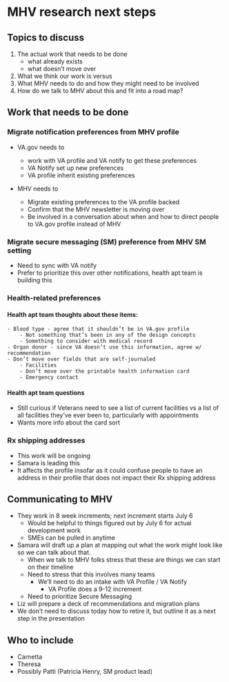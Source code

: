 # MHV research next steps
## Topics to discuss
1. The actual work that needs to be done
	- what already exists
	- what doesn’t move over
2. What we think our work is versus 
3. What MHV needs to do and how they might need to be involved
4. How do we talk to MHV about this and fit into a road map?

## Work that needs to be done
### Migrate notification preferences from MHV profile
- VA.gov needs to
	- work with VA profile and VA notify to get these preferences
	- VA Notify set up new preferences
	- VA profile inherit existing preferences

- MHV needs to
	- Migrate existing preferences to the VA profile backed
	- Confirm that the MHV newsletter is moving over
	- Be involved in a conversation about when and how to direct people to VA.gov profile instead of MHV

### Migrate secure messaging (SM) preference from MHV SM setting
- Need to sync with VA notify
- Prefer to prioritize this over other notifications, health apt team is building this

### Health-related preferences
#### Health apt team thoughts about these items:
	- Blood type - agree that it shouldn’t be in VA.gov profile
		- Not something that’s been in any of the design concepts
		- Something to consider with medical record
	- Organ donor - since VA doesn’t use this information, agree w/ recommendation
	- Don’t move over fields that are self-journaled
		- Facilities
		- Don’t move over the printable health information card
		- Emergency contact
#### Health apt team questions 
- Still curious if Veterans need to see a list of current facilities vs a list of all facilities they’ve ever been to, particularly with appointments
- Wants more info about the card sort

### Rx shipping addresses
- This work will be ongoing
- Samara is leading this
- It affects the profile insofar as it could confuse people to have an address in their profile that does not impact their Rx shipping address

## Communicating to MHV
- They work in 8 week increments; next increment starts July 6
	- Would be helpful to things figured out by July 6 for actual development work
	- SMEs can be pulled in anytime
- Samara will draft up a plan at mapping out what the work might look like so we can talk about that.
	- When we talk to MHV folks stress that these are things we can start on their timeline
	- Need to stress that this involves many teams
		- We’ll need to do an intake with VA Profile / VA Notify
			- VA Profile does a 9-12 increment
	- Need to prioritize Secure Messaging 
- Liz will prepare a deck of recommendations and migration plans
- We don’t need to discuss today how to retire it, but outline it as a next step in the presentation

## Who to include
- Carnetta
- Theresa
- Possibly Patti (Patricia Henry, SM product lead)
	
